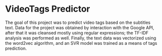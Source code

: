 # VideoTags Predictor
The goal of this project was to predict video tags based on the subtitles text. Data for the project was obtained by interaction with the Google API, after that it was cleansed mostly using regular expressions; the TF-IDF analysis was performed as well.
Finally, the text data was vectorized using the word2vec algorithm, and an SVR model was trained as a means of tags prediction.
